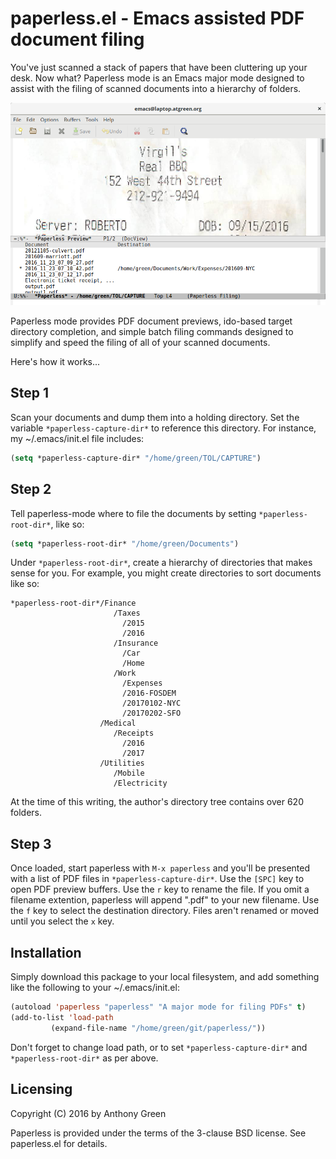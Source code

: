 # paperless.el - Emacs assisted PDF document filing

You've just scanned a stack of papers that have been cluttering up
your desk.  Now what?  Paperless mode is an Emacs major mode designed
to assist with the filing of scanned documents into a hierarchy of
folders.

![alt text](paperless-shot.png "Screenshot of paperless mode")

Paperless mode provides PDF document previews, ido-based target
directory completion, and simple batch filing commands designed to
simplify and speed the filing of all of your scanned documents.

Here's how it works...

## Step 1

Scan your documents and dump them into a holding directory.  Set the
variable `*paperless-capture-dir*` to reference this directory.  For
instance, my ~/.emacs/init.el file includes:

```lisp
(setq *paperless-capture-dir* "/home/green/TOL/CAPTURE")
```

## Step 2

Tell paperless-mode where to file the documents by setting
`*paperless-root-dir*`, like so:

```lisp
(setq *paperless-root-dir* "/home/green/Documents")
```

Under `*paperless-root-dir*`, create a hierarchy of directories that
makes sense for you.  For example, you might create directories to
sort documents like so:

```
*paperless-root-dir*/Finance
                       /Taxes
                         /2015
                         /2016
                       /Insurance
                         /Car
                         /Home
                       /Work
                         /Expenses
                         /2016-FOSDEM
                         /20170102-NYC
                         /20170202-SFO
                    /Medical
                       /Receipts
                         /2016
                         /2017
                    /Utilities
                       /Mobile
                       /Electricity
```

At the time of this writing, the author's directory tree contains over
620 folders.

## Step 3

Once loaded, start paperless with `M-x paperless` and you'll be
presented with a list of PDF files in `*paperless-capture-dir*`.  Use
the `[SPC]` key to open PDF preview buffers.  Use the `r` key to
rename the file.  If you omit a filename extention, paperless will
append ".pdf" to your new filename.  Use the `f` key to select the
destination directory.  Files aren't renamed or moved until you select
the `x` key.

## Installation

Simply download this package to your local filesystem, and add
something like the following to your ~/.emacs/init.el:

```lisp
(autoload 'paperless "paperless" "A major mode for filing PDFs" t)
(add-to-list 'load-path
	     (expand-file-name "/home/green/git/paperless/"))
```

Don't forget to change load path, or to set `*paperless-capture-dir*`
and `*paperless-root-dir*` as per above.

## Licensing

Copyright (C) 2016 by Anthony Green

Paperless is provided under the terms of the 3-clause BSD license.
See paperless.el for details.
